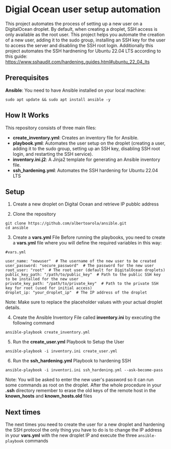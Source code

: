 
# Digial Ocean user setup automation

This project automates the process of setting up a new user on a DigitalOcean droplet. By default, when creating a droplet, SSH access is only available as the root user. This project helps you automate the creation of a new user, adding it to the sudo group, installing an SSH key for the user to access the server and disabling the SSH root login. Additionally this project automates the SSH hardnening for Ubuntu 22.04 LTS according to this guide: https://www.sshaudit.com/hardening_guides.html#ubuntu_22_04_lts

## Prerequisites

**Ansible**: You need to have Ansible installed on your local machine:

   ```
   sudo apt update && sudo apt install ansible -y
   ```

## How It Works
This repository consists of three main files:

* **create_inventory.yml**: Creates an inventory file for Ansible.
* **playbook.yml**: Automates the user setup on the droplet (creating a user, adding it to the sudo group, setting up an SSH key, disabling SSH root login, and restarting the SSH service).
* **inventory.ini.j2**: A Jinja2 template for generating an Ansible inventory file.
* **ssh_hardening.yml**: Automates the SSH hardening for Ubuntu 22.04 LTS

## Setup
1. Create a new droplet on Digital Ocean and retrieve IP pubblc address

2. Clone the repository
```
git clone https://github.com/albertoarola/ansible.git
cd ansible
```
3. Create a **vars.yml** File
Before running the playbooks, you need to create a **vars.yml** file where you will define the required variables in this way:
```
#vars.yml

user_name: "newuser"  # The username of the new user to be created
user_password: "secure_password"  # The password for the new user
root_user: "root"  # The root user (default for DigitalOcean droplets)
public_key_path: "/path/to/public_key"  # Path to the public SSH key to be installed for the new user
private_key_path: "/path/to/private_key"  # Path to the private SSH key for root (used for initial access)
droplet_ip: "your_droplet_ip"  # The IP address of the droplet
```

Note: Make sure to replace the placeholder values with your actual droplet details.

4. Create the Ansible Inventory File called **inventory.ini** by executing the following command
```
ansible-playbook create_inventory.yml
```

5. Run the **create_user.yml** Playbook to Setup the User
```
ansible-playbook -i inventory.ini create_user.yml
```
6. Run the **ssh_hardening.yml** Playbook to hardening SSH
```
ansible-playbook -i inventori.ini ssh_hardening.yml --ask-become-pass
```
Note: You will be asked to enter the new user's password so it can run some commands as root on the droplet. After the whole procedure in your **.ssh** directory remember to erase the old keys of the remote host in the **known_hosts** and **known_hosts.old** files

## Next times
The next times you need to create the user for a new droplet and hardening the SSH protocol the only thing you have to do is to change the IP address in your **vars.yml** with the new droplet IP and execute the three ```ansible-playbook``` commands
